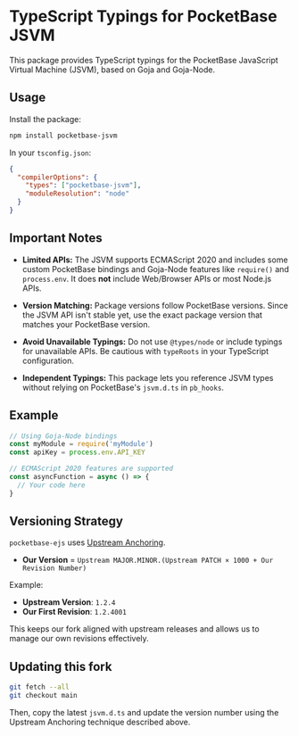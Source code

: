 # TypeScript Typings for PocketBase JSVM

This package provides TypeScript typings for the PocketBase JavaScript Virtual Machine (JSVM), based on Goja and Goja-Node.

## Usage

Install the package:

```bash
npm install pocketbase-jsvm
```

In your `tsconfig.json`:

```json
{
  "compilerOptions": {
    "types": ["pocketbase-jsvm"],
    "moduleResolution": "node"
  }
}
```

## Important Notes

- **Limited APIs:** The JSVM supports ECMAScript 2020 and includes some custom PocketBase bindings and Goja-Node features like `require()` and `process.env`. It does **not** include Web/Browser APIs or most Node.js APIs.

- **Version Matching:** Package versions follow PocketBase versions. Since the JSVM API isn't stable yet, use the exact package version that matches your PocketBase version.

- **Avoid Unavailable Typings:** Do not use `@types/node` or include typings for unavailable APIs. Be cautious with `typeRoots` in your TypeScript configuration.

- **Independent Typings:** This package lets you reference JSVM types without relying on PocketBase's `jsvm.d.ts` in `pb_hooks`.

## Example

```typescript
// Using Goja-Node bindings
const myModule = require('myModule')
const apiKey = process.env.API_KEY

// ECMAScript 2020 features are supported
const asyncFunction = async () => {
  // Your code here
}
```

## Versioning Strategy

`pocketbase-ejs` uses [Upstream Anchoring](https://gist.github.com/benallfree/6baa35e925df06b35b2df755f5776cc7).

- **Our Version** = `Upstream MAJOR.MINOR.(Upstream PATCH × 1000 + Our Revision Number)`

Example:

- **Upstream Version**: `1.2.4`
- **Our First Revision**: `1.2.4001`

This keeps our fork aligned with upstream releases and allows us to manage our own revisions effectively.

## Updating this fork

```bash
git fetch --all
git checkout main
```

Then, copy the latest `jsvm.d.ts` and update the version number using the Upstream Anchoring technique described above.
